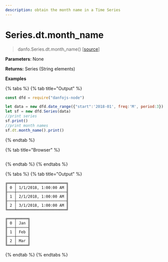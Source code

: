 ```yaml
---
description: obtain the month name in a Time Series
---
```


# Series.dt.month\_name

> danfo.Series.dt.month\_name()    \[[source](https://github.com/opensource9ja/danfojs/blob/master/danfojs/src/core/timeseries.js#L241)]

**Parameters**: None

**Returns:** Series (String elements)

**Examples**

{% tabs %}
{% tab title="Output" %}
```javascript
const dfd = require("danfojs-node")

let data = new dfd.date_range({"start":'2018-01', freq:'M', period:3})
let sf = new dfd.Series(data)
//print series
sf.print()
//print month names
sf.dt.month_name().print()
```
{% endtab %}

{% tab title="Browser" %}
```
```
{% endtab %}
{% endtabs %}

{% tabs %}
{% tab title="Output" %}
```
╔═══╤══════════════════════╗
║ 0 │ 1/1/2018, 1:00:00 AM ║
╟───┼──────────────────────╢
║ 1 │ 2/1/2018, 1:00:00 AM ║
╟───┼──────────────────────╢
║ 2 │ 3/1/2018, 1:00:00 AM ║
╚═══╧══════════════════════╝

╔═══╤═════╗
║ 0 │ Jan ║
╟───┼─────╢
║ 1 │ Feb ║
╟───┼─────╢
║ 2 │ Mar ║
╚═══╧═════╝
```
{% endtab %}
{% endtabs %}
